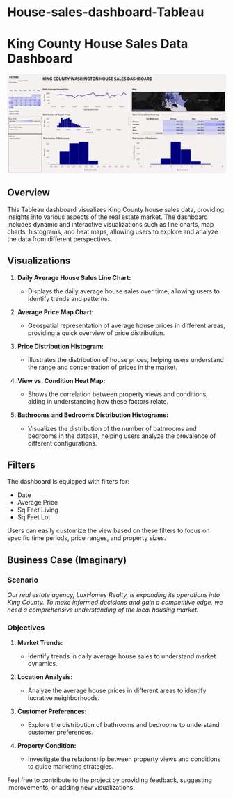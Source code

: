 # House-sales-dashboard-Tableau
# King County House Sales Data Dashboard
![Dashboard Preview](https://github.com/JagadishMamidishetty/House-sales-dashboard-Tableau/blob/main/KingCountyHouseSale.png)

## Overview

This Tableau dashboard visualizes King County house sales data, providing insights into various aspects of the real estate market. The dashboard includes dynamic and interactive visualizations such as line charts, map charts, histograms, and heat maps, allowing users to explore and analyze the data from different perspectives.

## Visualizations

1. **Daily Average House Sales Line Chart:**
   - Displays the daily average house sales over time, allowing users to identify trends and patterns.

2. **Average Price Map Chart:**
   - Geospatial representation of average house prices in different areas, providing a quick overview of price distribution.

3. **Price Distribution Histogram:**
   - Illustrates the distribution of house prices, helping users understand the range and concentration of prices in the market.

4. **View vs. Condition Heat Map:**
   - Shows the correlation between property views and conditions, aiding in understanding how these factors relate.

5. **Bathrooms and Bedrooms Distribution Histograms:**
   - Visualizes the distribution of the number of bathrooms and bedrooms in the dataset, helping users analyze the prevalence of different configurations.

## Filters

The dashboard is equipped with filters for:
- Date
- Average Price
- Sq Feet Living
- Sq Feet Lot

Users can easily customize the view based on these filters to focus on specific time periods, price ranges, and property sizes.

## Business Case (Imaginary)

### Scenario

*Our real estate agency, LuxHomes Realty, is expanding its operations into King County. To make informed decisions and gain a competitive edge, we need a comprehensive understanding of the local housing market.*

### Objectives

1. **Market Trends:**
   - Identify trends in daily average house sales to understand market dynamics.

2. **Location Analysis:**
   - Analyze the average house prices in different areas to identify lucrative neighborhoods.

3. **Customer Preferences:**
   - Explore the distribution of bathrooms and bedrooms to understand customer preferences.

4. **Property Condition:**
   - Investigate the relationship between property views and conditions to guide marketing strategies.


Feel free to contribute to the project by providing feedback, suggesting improvements, or adding new visualizations.
